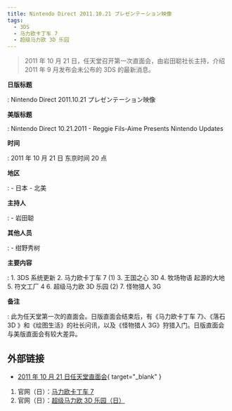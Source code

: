 ```yaml
---
title: Nintendo Direct 2011.10.21 プレゼンテーション映像
tags:
  - 3DS
  - 马力欧卡丁车 7
  - 超级马力欧 3D 乐园
---
```


<div class="annotate" markdown>

> 2011 年 10 月 21 日，任天堂召开第一次直面会，由岩田聪社长主持，介绍 2011 年 9 月发布会未公布的 3DS 的最新消息。

**日版标题**

: Nintendo Direct 2011.10.21 プレゼンテーション映像

**美版标题**

: Nintendo Direct 10.21.2011 - Reggie Fils-Aime Presents Nintendo Updates

**时间**

: 2011 年 10 月 21 日 东京时间 20 点

**地区**

:	- 日本
	- 北美

**主持人**

:	- 岩田聪

**其他人员**

:	- 绀野秀树

**主要内容**

:	1. 3DS 系统更新
	2. 马力欧卡丁车 7 (1)
	3. 王国之心 3D
	4. 牧场物语 起源的大地
	5. 符文工厂 4
	6. 超级马力欧 3D 乐园 (2)
	7. 怪物猎人 3G

**备注**

: 此为任天堂第一次的直面会。日版直面会结束后，有《马力欧卡丁车 7》、《落石 3D 》和《绘图生活》的社长问讯，以及《怪物猎人 3G》狩猎入门。日版直面会与美版直面会有较大差异。

## 外部链接

- [2011 年 10 月 21 日任天堂直面会](https://www.bilibili.com/video/BV1oE41167KD/){ target="_blank" }

</div>

1. 官网（日）：[马力欧卡丁车 7](https://www.nintendo.co.jp/3ds/amkj/index.html)
2. 官网（日）：[超级马力欧 3D 乐园（日）](https://www.nintendo.co.jp/3ds/arej/index.html)
